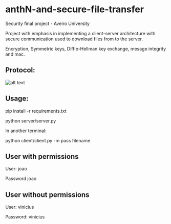 # anthN-and-secure-file-transfer

Security final project - Aveiro University

Project with emphasis in implementing a client-server architecture with secure communication used to download files from to the server.

Encryption, Symmetric keys, Diffie-Hellman key exchange, mesage integrity and mac.

## Protocol:

![alt text](https://github.com/viniciusbenite/anthN-and-secure-file-transfer/blob/master/protocol.png?raw=true)

## Usage:

pip install -r requirements.txt

python server/server.py

In another terminal:

python client/client.py -m pass filename

## User with permissions

User: joao

Password joao

## User without permissions

User: vinicius

Password: vinicius
